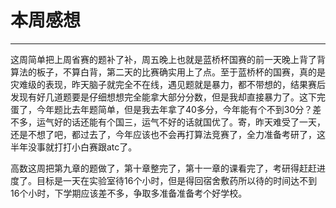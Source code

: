# 本周感想

---

这周简单把上周省赛的题补了补，周五晚上也就是蓝桥杯国赛的前一天晚上背了背算法的板子，不算白背，第二天的比赛确实用上了点。至于蓝桥杯的国赛，真的是灾难级的表现，昨天脑子就完全不在线，遇见题就是暴力，都不带想的，结果赛后发现有好几道题要是仔细想想完全能拿大部分分数，但是我却直接暴力了。这下完蛋了，今年题比去年题简单，但是我去年拿了40多分，今年能有个不到30分？差不多，运气好的话还能有个国三，运气不好的话就国优了。寄，昨天难受了一天，还是不想了吧，都过去了，今年应该也不会再打算法竞赛了，全力准备考研了，这半年没事就打打小白赛跟atc了。

高数这周把第九章的题做了，第十章整完了，第十一章的课看完了，考研得赶赶进度了。目标是一天在实验室待16个小时，但是得回宿舍敷药所以待的时间达不到16个小时，下学期应该差不多，争取多准备准备考个好学校。

